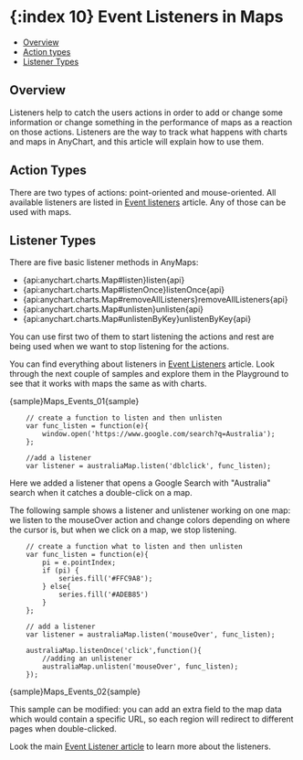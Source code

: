 {:index 10}
Event Listeners in Maps
======================

* [Overview](#overview)
* [Action types](#action_types)
* [Listener Types](#listener_types)
 
## Overview

Listeners help to catch the users actions in order to add or change some information or change something in the performance of maps as a reaction on those actions. Listeners are the way to track what happens with charts and maps in AnyChart, and this article will explain how to use them.

## Action Types

There are two types of actions: point-oriented and mouse-oriented. All available listeners are listed in [Event listeners](../Common_Settings/Event_Listeners/#eventtypes) article. Any of those can be used with maps.

## Listener Types

There are five basic listener methods in AnyMaps:

 - {api:anychart.charts.Map#listen}listen{api}
 - {api:anychart.charts.Map#listenOnce}listenOnce{api}
 - {api:anychart.charts.Map#removeAllListeners}removeAllListeners{api}
 - {api:anychart.charts.Map#unlisten}unlisten{api}
 - {api:anychart.charts.Map#unlistenByKey}unlistenByKey{api}
 
You can use first two of them to start listening the actions and rest are being used when we want to stop listening for the actions. 

You can find everything about listeners in [Event Listeners](../Common_Settings/Event_Listeners) article. Look through the next couple of samples and explore them in the Playground to see that it works with maps the same as with charts.
 
{sample}Maps\_Events\_01{sample}

```
	// create a function to listen and then unlisten
    var func_listen = function(e){
        window.open('https://www.google.com/search?q=Australia');
    };
  
    //add a listener
    var listener = australiaMap.listen('dblclick', func_listen);
```
 
Here we added a listener that opens a Google Search with "Australia" search when it catches a double-click on a map. 

The following sample shows a listener and unlistener working on one map: we listen to the mouseOver action and change colors depending on where the cursor is, but when we click on a map, we stop listening. 

```
	// create a function what to listen and then unlisten
    var func_listen = function(e){
        pi = e.pointIndex;
        if (pi) {
            series.fill('#FFC9A8');
        } else{
            series.fill('#ADEB85')
        }
    };
  
    // add a listener
    var listener = australiaMap.listen('mouseOver', func_listen);
    
    australiaMap.listenOnce('click',function(){
        //adding an unlistener 
        australiaMap.unlisten('mouseOver', func_listen);
    });

```

{sample}Maps\_Events\_02{sample}

This sample can be modified: you can add an extra field to the map data which would contain a specific URL, so each region will redirect to different pages when double-clicked.

Look the main [Event Listener article](../Common_Settings/Event_Listeners) to learn more about the listeners.

